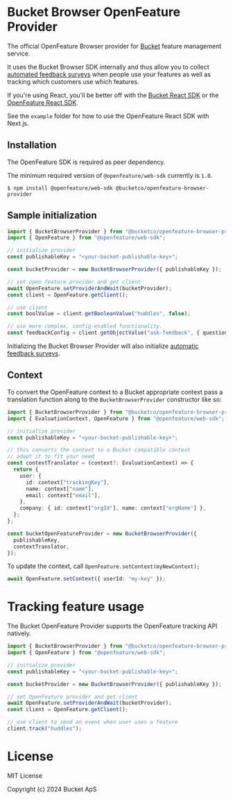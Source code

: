 # Bucket Browser OpenFeature Provider

The official OpenFeature Browser provider for [Bucket](https://bucket.co) feature management service.

It uses the Bucket Browser SDK internally and thus allow you to collect [automated feedback surveys](https://github.com/bucketco/bucket-javascript-sdk/tree/main/packages/browser-sdk#qualitative-feedback)
when people use your features as well as tracking which customers use which features.

If you're using React, you'll be better off with the [Bucket React SDK](https://github.com/bucketco/bucket-javascript-sdk/blob/main/packages/react-sdk/README.md) or the [OpenFeature React SDK](https://openfeature.dev/docs/reference/technologies/client/web/react/).

See the `example` folder for how to use the OpenFeature React SDK with Next.js.

## Installation

The OpenFeature SDK is required as peer dependency.

The minimum required version of `@openfeature/web-sdk` currently is `1.0`.

```
$ npm install @openfeature/web-sdk @bucketco/openfeature-browser-provider
```

## Sample initialization

```ts
import { BucketBrowserProvider } from "@bucketco/openfeature-browser-provider";
import { OpenFeature } from "@openfeature/web-sdk";

// initialize provider
const publishableKey = "<your-bucket-publishable-key>";

const bucketProvider = new BucketBrowserProvider({ publishableKey });

// set open feature provider and get client
await OpenFeature.setProviderAndWait(bucketProvider);
const client = OpenFeature.getClient();

// use client
const boolValue = client.getBooleanValue("huddles", false);

// use more complex, config-enabled functionality.
const feedbackConfig = client.getObjectValue("ask-feedback", { question: "How are you enjoying this feature?" });
```

Initializing the Bucket Browser Provider will
also initialize [automatic feedback surveys](https://github.com/bucketco/bucket-javascript-sdk/tree/main/packages/browser-sdk#qualitative-feedback).

## Context

To convert the OpenFeature context to a Bucket appropriate context
pass a translation function along to the `BucketBrowserProvider` constructor
like so:

```ts
import { BucketBrowserProvider } from "@bucketco/openfeature-browser-provider";
import { EvaluationContext, OpenFeature } from "@openfeature/web-sdk";

// initialize provider
const publishableKey = "<your-bucket-publishable-key>";

// this converts the context to a Bucket compatible context
// adapt it to fit your need
const contextTranslator = (context?: EvaluationContext) => {
  return {
    user: {
      id: context["trackingKey"],
      name: context["name"],
      email: context["email"],
    },
    company: { id: context["orgId"], name: context["orgName"] },
  };
};

const bucketOpenFeatureProvider = new BucketBrowserProvider({
  publishableKey,
  contextTranslator,
});
```

To update the context, call `OpenFeature.setContext(myNewContext);`

```ts
await OpenFeature.setContext({ userId: "my-key" });
```

# Tracking feature usage

The Bucket OpenFeature Provider supports the OpenFeature tracking API
natively.

```ts
import { BucketBrowserProvider } from "@bucketco/openfeature-browser-provider";
import { OpenFeature } from "@openfeature/web-sdk";

// initialize provider
const publishableKey = "<your-bucket-publishable-key>";

const bucketProvider = new BucketBrowserProvider({ publishableKey });

// set OpenFeature provider and get client
await OpenFeature.setProviderAndWait(bucketProvider);
const client = OpenFeature.getClient();

// use client to send an event when user uses a feature
client.track("huddles");
```

# License

MIT License

Copyright (c) 2024 Bucket ApS
